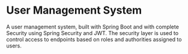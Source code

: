 # User Management System

A user management system, built with Spring Boot and with complete
Security using Spring Security and JWT. The security layer is used to control access to endpoints based on roles and authorities assigned to users.
